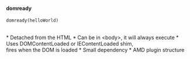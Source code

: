 ####  domready

```
domready(helloWorld)
```
<br>
* Detached from the HTML
* Can be in &lt;body&gt;, it will always execute
* Uses DOMContentLoaded or IEContentLoaded shim,<br>
fires when the DOM is loaded
* Small dependency
* AMD plugin structure
